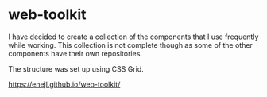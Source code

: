 # web-toolkit

I have decided to create a collection of the components that I use frequently while working. This collection is not complete though as some of the other components have their own repositories.

The structure was set up using CSS Grid.


https://enejl.github.io/web-toolkit/
